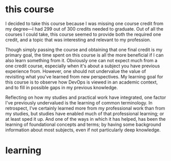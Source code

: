 # this course

I decided to take this course because I was missing one course credit from my degree—I had 299 out of 300 credits needed to graduate. Out of all the courses I could take, this course seemed to provide both the required one credit, and a topic that was interesting and relevant to my profession.

Though simply passing the course and obtaining that one final credit is my primary goal, the time spent on this course is all the more beneficial if I can also learn something from it. Obviously one can not expect much from a one credit course, especially when it's about a subject you have previous experience from. However, one should not undervalue the value of revisiting what you've learned from new perspectives. My learning goal for this course is to observe how DevOps is viewed in an academic context, and to fill in possible gaps in my previous knowledge.

Reflecting on how my studies and practical work have integrated, one factor I've previously undervalued is the learning  of common terminology. In retrospect, I've certainly learned more from my professional work than from my studies, but studies have enabled much of that professional learning; or at least sped it up. And one of the ways in which it has helped, has been the learning of foundational concepts and terms; by having some background information about most subjects, even if not particularly deep knowledge.

# learning

